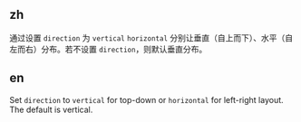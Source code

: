## zh

通过设置 `direction` 为 `vertical` `horizontal` 分别让垂直（自上而下）、水平（自左而右）分布。若不设置 `direction`，则默认垂直分布。

## en

Set `direction` to `vertical` for top-down or `horizontal` for left-right layout. The default is vertical.

